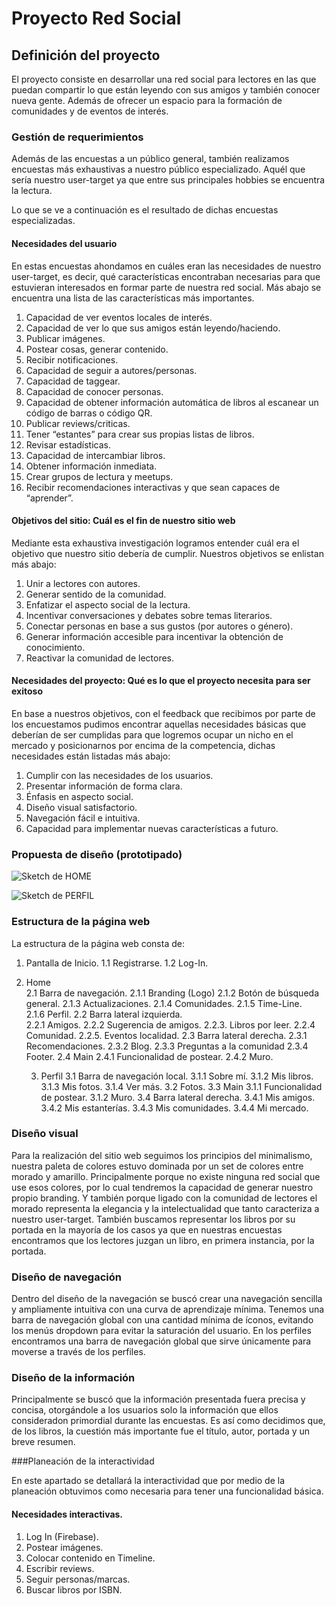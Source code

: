 # Proyecto Red Social 

## Definición del proyecto

El proyecto consiste en desarrollar una red social para lectores en las que puedan compartir lo que están leyendo con sus amigos y también conocer nueva gente. Además de ofrecer un espacio para la formación de comunidades y de eventos de interés. 

### Gestión de requerimientos

Además de las encuestas a un público general, también realizamos encuestas más exhaustivas a nuestro público especializado. Aquél que sería nuestro user-target ya que entre sus principales hobbies se encuentra la lectura.  

Lo que se ve a continuación es el resultado de dichas encuestas especializadas. 

#### Necesidades del usuario

En estas encuestas ahondamos en cuáles eran las necesidades de nuestro user-target, es decir, qué características encontraban necesarias para que estuvieran interesados en formar parte de nuestra red social. Más abajo se encuentra una lista de las características más importantes.


1. Capacidad de ver eventos locales de interés. 
2. Capacidad de ver lo que sus amigos están leyendo/haciendo. 
3. Publicar imágenes. 
4. Postear cosas, generar contenido.  
5. Recibir notificaciones. 
6. Capacidad de seguir a autores/personas. 
7. Capacidad de taggear. 
8. Capacidad de conocer personas. 
9. Capacidad de obtener información automática de libros al escanear un código de barras o código QR. 
10. Publicar reviews/criticas. 
11. Tener “estantes” para crear sus propias listas de libros. 
12. Revisar estadísticas.  
13. Capacidad de intercambiar libros. 
14. Obtener información inmediata. 
15. Crear grupos de lectura y meetups. 
16. Recibir recomendaciones interactivas y que sean capaces de “aprender”. 

#### Objetivos del sitio: Cuál es el fin de nuestro sitio web

Mediante esta exhaustiva investigación logramos entender cuál era el objetivo que nuestro sitio debería de cumplir.  Nuestros objetivos se enlistan más abajo: 

1. Unir a lectores con autores. 
2. Generar sentido de la comunidad.
3. Enfatizar el aspecto social de la lectura. 
4. Incentivar conversaciones y debates sobre temas literarios.
5. Conectar personas en base a sus gustos (por autores o género). 
6. Generar información accesible para incentivar la obtención de conocimiento. 
7. Reactivar la comunidad de lectores. 

#### Necesidades del proyecto: Qué es lo que el proyecto necesita para ser exitoso

En base a nuestros objetivos, con el feedback que recibimos por parte de los encuestamos pudimos encontrar aquellas necesidades básicas que deberían de ser cumplidas para que logremos ocupar un nicho en el mercado y posicionarnos por encima de la competencia, dichas necesidades están listadas más abajo: 

1. Cumplir con las necesidades de los usuarios.
2. Presentar información de forma clara.
3. Énfasis en aspecto social. 
4. Diseño visual satisfactorio.
5. Navegación fácil e intuitiva.
6. Capacidad para implementar nuevas características a futuro.

### Propuesta de diseño (prototipado)


 ![Sketch de HOME](assets/images/sketch1.jpg)


 ![Sketch de PERFIL](assets/images/sketch2.jpg)


### Estructura de la página web

La estructura de la página web consta de: 

1. Pantalla de Inicio. 
    1.1 Registrarse. 
    1.2 Log-In. 

2. Home  
    2.1 Barra de navegación. 
        2.1.1 Branding (Logo)
        2.1.2 Botón de búsqueda general. 
        2.1.3 Actualizaciones. 
        2.1.4 Comunidades. 
        2.1.5 Time-Line.  
        2.1.6 Perfil. 
    2.2 Barra lateral izquierda.  
        2.2.1 Amigos. 
        2.2.2 Sugerencia de amigos. 
        2.2.3. Libros por leer. 
        2.2.4 Comunidad. 
        2.2.5. Eventos localidad. 
    2.3 Barra lateral derecha. 
        2.3.1 Recomendaciones. 
        2.3.2 Blog. 
        2.3.3 Preguntas a la comunidad
        2.3.4 Footer. 
    2.4 Main 
        2.4.1 Funcionalidad de postear. 
        2.4.2 Muro. 

    3. Perfil 
        3.1 Barra de navegación local. 
            3.1.1 Sobre mí. 
            3.1.2 Mis libros.
            3.1.3 Mis fotos. 
            3.1.4 Ver más. 
        3.2 Fotos. 
        3.3 Main 
            3.1.1 Funcionalidad de postear. 
            3.1.2 Muro. 
        3.4 Barra lateral derecha. 
            3.4.1 Mis amigos. 
            3.4.2 Mis estanterías. 
            3.4.3 Mis comunidades. 
            3.4.4 Mi mercado. 

### Diseño visual

Para la realización del sitio web seguimos los principios del minimalismo, nuestra paleta de colores estuvo dominada por un set de colores entre morado y amarillo. Principalmente porque no existe ninguna red social que use esos colores, por lo cual tendremos la capacidad de generar nuestro propio branding. Y también porque ligado con la comunidad de lectores el morado representa la elegancia y la intelectualidad que tanto caracteriza a nuestro user-target. También buscamos representar los libros por su portada en la mayoría de los casos ya que en nuestras encuestas encontramos que los lectores juzgan un libro, en primera instancia, por la portada.

### Diseño de navegación

Dentro del diseño de la navegación se buscó crear una navegación sencilla y ampliamente intuitiva con una curva de aprendizaje mínima. Tenemos una barra de navegación global con una cantidad mínima de íconos, evitando los menús dropdown para evitar la saturación del usuario. En los perfiles encontramos una barra de navegación global que sirve únicamente para moverse a través de los perfiles.  

### Diseño de la información

Principalmente se buscó que la información presentada fuera precisa y concisa, otorgándole a los usuarios solo la información que ellos consideradon primordial durante las encuestas. Es así como decidimos que, de los libros, la cuestión más importante fue el título, autor, portada y un breve resumen.  

###Planeación de la interactividad

En este apartado se detallará la interactividad que por medio de la planeación obtuvimos como necesaria para tener una funcionalidad básica. 


#### Necesidades interactivas. 

1. Log In (Firebase). 
2. Postear imágenes. 
3. Colocar contenido  en Timeline. 
4. Escribir reviews. 
5. Seguir personas/marcas. 
6. Buscar libros por ISBN. 


